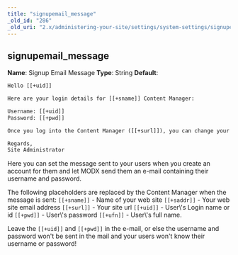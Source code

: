 ```yaml
---
title: "signupemail_message"
_old_id: "286"
_old_uri: "2.x/administering-your-site/settings/system-settings/signupemail_message"
---
```


## signupemail\_message

**Name**: Signup Email Message
**Type**: String
**Default**:

``` html
Hello [[+uid]]

Here are your login details for [[+sname]] Content Manager:

Username: [[+uid]]
Password: [[+pwd]]

Once you log into the Content Manager ([[+surl]]), you can change your password.

Regards,
Site Administrator
```

Here you can set the message sent to your users when you create an account for them and let MODX send them an e-mail containing their username and password.

The following placeholders are replaced by the Content Manager when the message is sent: `[[+sname]]` - Name of your web site
`[[+saddr]]` - Your web site email address
`[[+surl]]` - Your site url
`[[+uid]]` - User\\'s Login name or id
`[[+pwd]]` - User\\'s password
`[[+ufn]]` - User\\'s full name.

Leave the `[[+uid]]` and `[[+pwd]]` in the e-mail, or else the username and password won't be sent in the mail and your users won't know their username or password!
